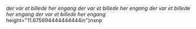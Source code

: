 *der var et billede her engang*
*der var et billede her engang*
*der var et billede her engang*
*der var et billede her engang*
height="11.675694444444444in"}nxnp
